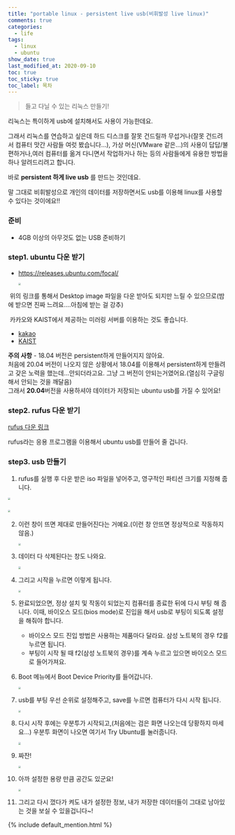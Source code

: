 ```yaml
---
title: "portable linux - persistent live usb(비휘발성 live linux)"
comments: true
categories:
  - life
tags:
  - linux
  - ubuntu
show_date: true
last_modified_at: 2020-09-10
toc: true
toc_sticky: true
toc_label: 목차
---
```


> 들고 다닐 수 있는 리눅스 만들기!



리눅스는 특이하게 usb에 설치해서도 사용이 가능한데요.



그래서 리눅스를 연습하고 싶은데 하드 디스크를 잘못 건드릴까 무섭거나(잘못 건드려서 컴퓨터 맛간 사람들 여럿 봤습니다...), 가상 머신(VMware 같은...)의 사용이 답답/불편하거나,여러 컴퓨터를 옮겨 다니면서 작업하거나 하는 등의 사람들에게 유용한 방법을 하나 알려드리려고 합니다.



바로 __persistent 하게 live usb__ 를 만드는 것인데요.



말 그대로 비휘발성으로 개인의 데이터를 저장하면서도 usb를 이용해 linux를 사용할 수 있다는 것이에요!!



### 준비

* 4GB 이상의 아무것도 없는 USB 준비하기



### step1. ubuntu 다운 받기

* <a href="https://releases.ubuntu.com/focal/" target="_blank">https://releases.ubuntu.com/focal/</a>

  <img src='http://drive.google.com/uc?export=view&id=1YXplIJFNhAQrNMqRYQwDvkJdY-TlYsXA' style="zoom:33%;" />

​	위의 링크를 통해서 Desktop image 파일을 다운 받아도 되지만 느릴 수 있으므로(밤에 받으면 진짜 느려요....아침에 받는 걸 강추)

​	카카오와 KAIST에서 제공하는 미러링 서버를 이용하는 것도 좋습니다.

* <a href="http://mirror.kakao.com" target="_blank">kakao</a>
* <a href="http://ftp.kaist.ac.kr" target="_blank">KAIST</a>



<div class="notice--danger">
    <strong>주의 사항</strong> - 18.04 버전은 persistent하게 만들어지지 않아요.<br>
    처음에  20.04 버전이 나오지 않은 상황에서 18.04를 이용해서 persistent하게 만들려고 갖은 노력을 했는데...안되더라고요. 그냥 그 버전이 안되는거였어요.(열심히 구글링해서 안되는 것을 깨달음)<br>
    그래서 <strong>20.04</strong>버전을 사용하셔야 데이터가 저장되는 ubuntu usb를 가질 수 있어요!
</div>



### step2. rufus 다운 받기

<a href="https://rufus.ie/" target="_blank">rufus 다운 링크</a>

rufus라는 응용 프로그램을 이용해서 ubuntu usb를 만들어 줄 겁니다.

### step3. usb 만들기

1. rufus를 실행 후 다운 받은 iso 파일을 넣어주고, 영구적인 파티션 크기를 지정해 줍니다.

<img src='http://drive.google.com/uc?export=view&id=1v1jIfQ27m73AfIDr6TqoKJ5m8RfJoEH_' style="zoom:33%;float: center"/>

​	<img src='http://drive.google.com/uc?export=view&id=1A_KhQsQivms7-aHpDD0sif2el_i1r95U' style="zoom:33%;" />

2. 이런 창이 뜨면 제대로 만들어진다는 거예요.(이런 창 안뜨면 정상적으로 작동하지 않음.)

   <img src='http://drive.google.com/uc?export=view&id=1hjR-ba9T56vP4bEHhG6o94q6U5_MPi9F' style="zoom:33%;" />

3. 데이터 다 삭제된다는 창도 나와요.

   <img src='http://drive.google.com/uc?export=view&id=1sC2WbizPbWUIGdrVSMXoSEHiyWaisvqq' style="zoom:33%;" />

4. 그리고 시작을 누르면 이렇게 됩니다.

   <img src='http://drive.google.com/uc?export=view&id=17But9Oz7iVMDnC6g6a62GFqNSAqWK5ja' style="zoom:33%;" />

5. 완료되었으면, 정상 설치 및 작동이 되었는지 컴퓨터를 종료한 뒤에 다시 부팅 해 줍니다. 이때, 바이오스 모드(bios mode)로 진입을 해서 usb로 부팅이 되도록 설정을 해줘야 합니다.

   * 바이오스 모드 진입 방법은 사용하는 제품마다 달라요. 삼성 노트북의 경우 f2를 누르면 됩니다.
   * 부팅이 시작 될 때 f2(삼성 노트북의 경우)를 계속 누르고 있으면 바이오스 모드로 들어가져요.

6. Boot 메뉴에서 Boot Device Priority를 들어갑니다.

   <img src='http://drive.google.com/uc?export=view&id=1n2l1L_957sltIde_9vpPKNlit5KS7uEt' style="zoom: 33%;" />

7. usb를 부팅 우선 순위로 설정해주고, save를 누르면 컴퓨터가 다시 시작 됩니다.

   <img src='http://drive.google.com/uc?export=view&id=1idedLTL8tVUzOr-J-HRaO2wezNA9LaOC' style="zoom:33%;" />

8. 다시 시작 후에는 우분투가 시작되고,(처음에는 검은 화면 나오는데 당황하지 마세요...) 우분투 화면이 나오면 여기서 Try Ubuntu를 눌러줍니다.

   <img src='http://drive.google.com/uc?export=view&id=1XB5WU3VJaNvmAuejeWP7aiYJuEGwuW5x' style="zoom:33%;" />

9. 짜잔!

   <img src='http://drive.google.com/uc?export=view&id=1XojB_ppXkxaNo5TQNXIJWueTOIgayiHt' style="zoom:33%;" />

10. 아까 설정한 용량 만큼 공간도 있군요!

    <img src='http://drive.google.com/uc?export=view&id=1RICg6wmwLOsOJi2u8utC4r3RCCUrBC0I' style="zoom:33%;" />

11. 그리고 다시 껐다가 켜도 내가 설정한 정보, 내가 저장한 데이터들이 그대로 남아있는 것을 보실 수 있을겁니다~!



{% include default_mention.html %}
